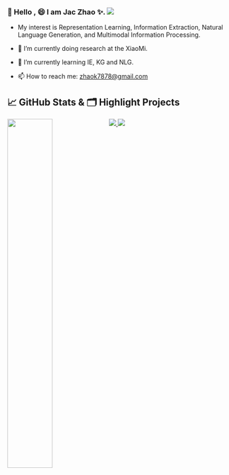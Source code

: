 ### 👋 Hello , 😄 I am Jac Zhao ✨. ![]( https://visitor-badge.glitch.me/badge?page_id=zhao9797.homepage) 


- My interest is Representation Learning, Information Extraction, Natural Language Generation, and Multimodal Information Processing.

- 🔭 I’m currently doing research at the XiaoMi.
- 🌱 I’m currently learning IE, KG and NLG.
- 📫 How to reach me: [zhaok7878@gmail.com](zhaok7878@gmail.com)

 
## &#x1f4c8; GitHub Stats & 🗂️ Highlight Projects

<a href="https://github.com/zhao9797">
    <img align="left" width="45%" src="https://github-readme-stats.vercel.app/api?username=zhao9797&theme=nightowl&show_icons=true" />
</a>

<a href="https://github.com/zhao9797/RIFRE">
  <img src="https://github-readme-stats.vercel.app/api/pin/?username=zhao9797&repo=RIFRE&theme=tokyonight&show_icons=true" />
</a>

<a href="https://github.com/thuiar/CRL">
  <img src="https://github-readme-stats.vercel.app/api/pin/?username=thuiar&repo=CRL&theme=tokyonight&show_icons=true" />
</a>
